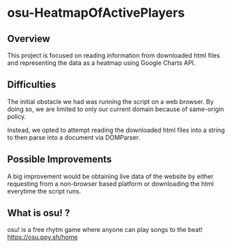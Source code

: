 # osu-HeatmapOfActivePlayers

## Overview
This project is focused on reading information from downloaded html files and representing the data as a heatmap using Google Charts API.

## Difficulties
The initial obstacle we had was running the script on a web browser.  By doing so, we are limited to only our current domain because of same-origin policy.  

Instead, we opted to attempt reading the downloaded html files into a string to then parse into a document via DOMParser.

## Possible Improvements
A big improvement would be obtaining live data of the website by either requesting from a non-browser based platform or downloading the html everytime the script runs.

## What is osu! ?
osu! is a free rhytm game where anyone can play songs to the beat!
https://osu.ppy.sh/home
